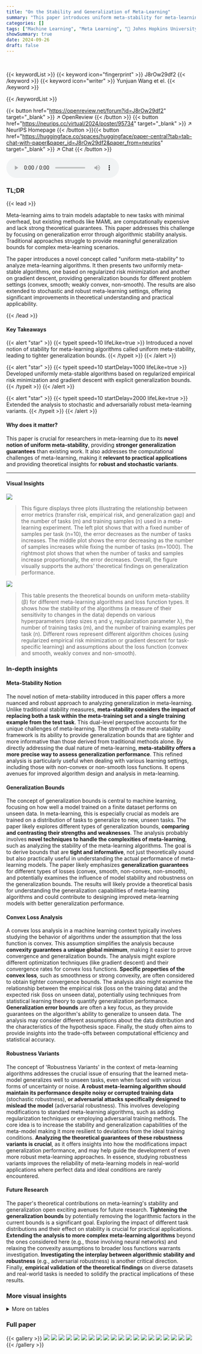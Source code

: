 ```yaml
---
title: "On the Stability and Generalization of Meta-Learning"
summary: "This paper introduces uniform meta-stability for meta-learning, providing tighter generalization bounds for convex and weakly-convex problems, addressing computational limitations of existing algorith..."
categories: []
tags: ["Machine Learning", "Meta Learning", "🏢 Johns Hopkins University",]
showSummary: true
date: 2024-09-26
draft: false
---
```


<br>

{{< keywordList >}}
{{< keyword icon="fingerprint" >}} J8rOw29df2 {{< /keyword >}}
{{< keyword icon="writer" >}} Yunjuan Wang et el. {{< /keyword >}}
 
{{< /keywordList >}}

{{< button href="https://openreview.net/forum?id=J8rOw29df2" target="_blank" >}}
↗ OpenReview
{{< /button >}}
{{< button href="https://neurips.cc/virtual/2024/poster/95734" target="_blank" >}}
↗ NeurIPS Homepage
{{< /button >}}{{< button href="https://huggingface.co/spaces/huggingface/paper-central?tab=tab-chat-with-paper&paper_id=J8rOw29df2&paper_from=neurips" target="_blank" >}}
↗ Chat
{{< /button >}}



<audio controls>
    <source src="https://ai-paper-reviewer.com/J8rOw29df2/podcast.wav" type="audio/wav">
    Your browser does not support the audio element.
</audio>


### TL;DR


{{< lead >}}

Meta-learning aims to train models adaptable to new tasks with minimal overhead, but existing methods like MAML are computationally expensive and lack strong theoretical guarantees.  This paper addresses this challenge by focusing on generalization error through algorithmic stability analysis.  Traditional approaches struggle to provide meaningful generalization bounds for complex meta-learning scenarios.

The paper introduces a novel concept called "uniform meta-stability" to analyze meta-learning algorithms.  It then presents two uniformly meta-stable algorithms, one based on regularized risk minimization and another on gradient descent, providing generalization bounds for different problem settings (convex, smooth; weakly convex, non-smooth). The results are also extended to stochastic and robust meta-learning settings, offering significant improvements in theoretical understanding and practical applicability.

{{< /lead >}}


#### Key Takeaways

{{< alert "star" >}}
{{< typeit speed=10 lifeLike=true >}} Introduced a novel notion of stability for meta-learning algorithms called uniform meta-stability, leading to tighter generalization bounds. {{< /typeit >}}
{{< /alert >}}

{{< alert "star" >}}
{{< typeit speed=10 startDelay=1000 lifeLike=true >}} Developed uniformly meta-stable algorithms based on regularized empirical risk minimization and gradient descent with explicit generalization bounds. {{< /typeit >}}
{{< /alert >}}

{{< alert "star" >}}
{{< typeit speed=10 startDelay=2000 lifeLike=true >}} Extended the analysis to stochastic and adversarially robust meta-learning variants. {{< /typeit >}}
{{< /alert >}}

#### Why does it matter?
This paper is crucial for researchers in meta-learning due to its **novel notion of uniform meta-stability**, providing **stronger generalization guarantees** than existing work. It also addresses the computational challenges of meta-learning, making it **relevant to practical applications** and providing theoretical insights for **robust and stochastic variants**.

------
#### Visual Insights



![](https://ai-paper-reviewer.com/J8rOw29df2/figures_7_1.jpg)

> This figure displays three plots illustrating the relationship between error metrics (transfer risk, empirical risk, and generalization gap) and the number of tasks (m) and training samples (n) used in a meta-learning experiment.  The left plot shows that with a fixed number of samples per task (n=10), the error decreases as the number of tasks increases. The middle plot shows the error decreasing as the number of samples increases while fixing the number of tasks (m=1000). The rightmost plot shows that when the number of tasks and samples increase proportionally, the error decreases.  Overall, the figure visually supports the authors' theoretical findings on generalization performance.





![](https://ai-paper-reviewer.com/J8rOw29df2/tables_1_1.jpg)

> This table presents the theoretical bounds on uniform meta-stability (β) for different meta-learning algorithms and loss function types.  It shows how the stability of the algorithms (a measure of their sensitivity to changes in the data) depends on various hyperparameters (step sizes η and γ, regularization parameter λ), the number of training tasks (m), and the number of training examples per task (n).  Different rows represent different algorithm choices (using regularized empirical risk minimization or gradient descent for task-specific learning) and assumptions about the loss function (convex and smooth, weakly convex and non-smooth).





### In-depth insights


#### Meta-Stability Notion
The novel notion of meta-stability introduced in this paper offers a more nuanced and robust approach to analyzing generalization in meta-learning.  Unlike traditional stability measures, **meta-stability considers the impact of replacing both a task within the meta-training set and a single training example from the test task**. This dual-level perspective accounts for the unique challenges of meta-learning. The strength of the meta-stability framework is its ability to provide generalization bounds that are tighter and more informative than those derived from traditional methods alone. By directly addressing the dual nature of meta-learning, **meta-stability offers a more precise way to assess generalization performance**.  This refined analysis is particularly useful when dealing with various learning settings, including those with non-convex or non-smooth loss functions. It opens avenues for improved algorithm design and analysis in meta-learning.

#### Generalization Bounds
The concept of generalization bounds is central to machine learning, focusing on how well a model trained on a finite dataset performs on unseen data.  In meta-learning, this is especially crucial as models are trained on a distribution of tasks to generalize to new, unseen tasks.  The paper likely explores different types of generalization bounds, **comparing and contrasting their strengths and weaknesses**.  The analysis probably involves **novel techniques to handle the complexities of meta-learning**, such as analyzing the stability of the meta-learning algorithms. The goal is to derive bounds that are **tight and informative**, not just theoretically sound but also practically useful in understanding the actual performance of meta-learning models.  The paper likely emphasizes **generalization guarantees** for different types of losses (convex, smooth, non-convex, non-smooth), and potentially examines the influence of model stability and robustness on the generalization bounds.  The results will likely provide a theoretical basis for understanding the generalization capabilities of meta-learning algorithms and could contribute to designing improved meta-learning models with better generalization performance.

#### Convex Loss Analysis
A convex loss analysis in a machine learning context typically involves studying the behavior of algorithms under the assumption that the loss function is convex.  This assumption simplifies the analysis because **convexity guarantees a unique global minimum**, making it easier to prove convergence and generalization bounds.  The analysis might explore different optimization techniques (like gradient descent) and their convergence rates for convex loss functions. **Specific properties of the convex loss**, such as smoothness or strong convexity, are often considered to obtain tighter convergence bounds.  The analysis also might examine the relationship between the empirical risk (loss on the training data) and the expected risk (loss on unseen data), potentially using techniques from statistical learning theory to quantify generalization performance. **Generalization error bounds** are often a key focus, as they provide guarantees on the algorithm's ability to generalize to unseen data.  The analysis may consider different assumptions about the data distribution and the characteristics of the hypothesis space. Finally, the study often aims to provide insights into the trade-offs between computational efficiency and statistical accuracy.

#### Robustness Variants
The concept of 'Robustness Variants' in the context of meta-learning algorithms addresses the crucial issue of ensuring that the learned meta-model generalizes well to unseen tasks, even when faced with various forms of uncertainty or noise.  **A robust meta-learning algorithm should maintain its performance despite noisy or corrupted training data** (stochastic robustness), **or adversarial attacks specifically designed to mislead the model** (adversarial robustness).  This involves developing modifications to standard meta-learning algorithms, such as adding regularization techniques or employing adversarial training methods. The core idea is to increase the stability and generalization capabilities of the meta-model making it more resilient to deviations from the ideal training conditions.  **Analyzing the theoretical guarantees of these robustness variants is crucial**, as it offers insights into how the modifications impact generalization performance, and may help guide the development of even more robust meta-learning approaches. In essence, studying robustness variants improves the reliability of meta-learning models in real-world applications where perfect data and ideal conditions are rarely encountered.

#### Future Research
The paper's theoretical contributions on meta-learning's stability and generalization open exciting avenues for future research. **Tightening the generalization bounds** by potentially removing the logarithmic factors in the current bounds is a significant goal.  Exploring the impact of different task distributions and their effect on stability is crucial for practical applications.  **Extending the analysis to more complex meta-learning algorithms** beyond the ones considered here (e.g., those involving neural networks) and relaxing the convexity assumptions to broader loss functions warrants investigation.  **Investigating the interplay between algorithmic stability and robustness** (e.g., adversarial robustness) is another critical direction. Finally, **empirical validation of the theoretical findings** on diverse datasets and real-world tasks is needed to solidify the practical implications of these results.


### More visual insights




<details>
<summary>More on tables
</summary>


![](https://ai-paper-reviewer.com/J8rOw29df2/tables_3_1.jpg)
> This table presents theoretical bounds on uniform meta-stability (β) for different types of loss functions used in meta-learning algorithms.  The bounds depend on several hyperparameters: the step size for gradient descent in both the task-specific and meta-learning stages (η and γ respectively), the number of training tasks (m), and the number of training examples per task (n). The table helps to understand how these hyperparameters and the properties of the loss function (convexity, smoothness, Lipschitz continuity) impact the stability of the algorithm.

![](https://ai-paper-reviewer.com/J8rOw29df2/tables_8_1.jpg)
> This table summarizes the upper bounds on the uniform meta-stability (β) for four different scenarios of convex and non-convex loss functions. Each row represents a setting where the loss function has different properties (e.g., convex and Lipschitz, or weakly convex and Lipschitz) and different optimization methods (e.g., regularized empirical risk minimization (RERM) or gradient descent (GD)) are used for task-specific learning. The bounds for uniform meta-stability are expressed in terms of the step-sizes (η, γ), the number of tasks (m), and the number of training data per task (n).

</details>




### Full paper

{{< gallery >}}
<img src="https://ai-paper-reviewer.com/J8rOw29df2/1.png" class="grid-w50 md:grid-w33 xl:grid-w25" />
<img src="https://ai-paper-reviewer.com/J8rOw29df2/2.png" class="grid-w50 md:grid-w33 xl:grid-w25" />
<img src="https://ai-paper-reviewer.com/J8rOw29df2/3.png" class="grid-w50 md:grid-w33 xl:grid-w25" />
<img src="https://ai-paper-reviewer.com/J8rOw29df2/4.png" class="grid-w50 md:grid-w33 xl:grid-w25" />
<img src="https://ai-paper-reviewer.com/J8rOw29df2/5.png" class="grid-w50 md:grid-w33 xl:grid-w25" />
<img src="https://ai-paper-reviewer.com/J8rOw29df2/6.png" class="grid-w50 md:grid-w33 xl:grid-w25" />
<img src="https://ai-paper-reviewer.com/J8rOw29df2/7.png" class="grid-w50 md:grid-w33 xl:grid-w25" />
<img src="https://ai-paper-reviewer.com/J8rOw29df2/8.png" class="grid-w50 md:grid-w33 xl:grid-w25" />
<img src="https://ai-paper-reviewer.com/J8rOw29df2/9.png" class="grid-w50 md:grid-w33 xl:grid-w25" />
<img src="https://ai-paper-reviewer.com/J8rOw29df2/10.png" class="grid-w50 md:grid-w33 xl:grid-w25" />
<img src="https://ai-paper-reviewer.com/J8rOw29df2/11.png" class="grid-w50 md:grid-w33 xl:grid-w25" />
<img src="https://ai-paper-reviewer.com/J8rOw29df2/12.png" class="grid-w50 md:grid-w33 xl:grid-w25" />
<img src="https://ai-paper-reviewer.com/J8rOw29df2/13.png" class="grid-w50 md:grid-w33 xl:grid-w25" />
<img src="https://ai-paper-reviewer.com/J8rOw29df2/14.png" class="grid-w50 md:grid-w33 xl:grid-w25" />
<img src="https://ai-paper-reviewer.com/J8rOw29df2/15.png" class="grid-w50 md:grid-w33 xl:grid-w25" />
<img src="https://ai-paper-reviewer.com/J8rOw29df2/16.png" class="grid-w50 md:grid-w33 xl:grid-w25" />
<img src="https://ai-paper-reviewer.com/J8rOw29df2/17.png" class="grid-w50 md:grid-w33 xl:grid-w25" />
<img src="https://ai-paper-reviewer.com/J8rOw29df2/18.png" class="grid-w50 md:grid-w33 xl:grid-w25" />
<img src="https://ai-paper-reviewer.com/J8rOw29df2/19.png" class="grid-w50 md:grid-w33 xl:grid-w25" />
<img src="https://ai-paper-reviewer.com/J8rOw29df2/20.png" class="grid-w50 md:grid-w33 xl:grid-w25" />
{{< /gallery >}}